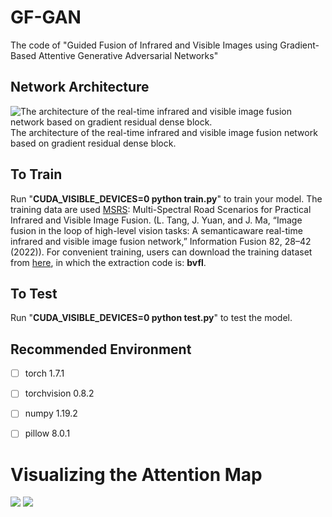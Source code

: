 
#  GF-GAN

The code of "Guided Fusion of Infrared and Visible Images using Gradient-Based Attentive Generative Adversarial Networks"
## Network Architecture
![The architecture of the real-time infrared and visible image fusion network based on gradient residual dense block.](https://github.com/Linfeng-Tang/SeAFusion/blob/main/Figure/Network.png)
The architecture of the real-time infrared and visible image fusion network based on gradient residual dense block.
## To Train

Run "**CUDA_VISIBLE_DEVICES=0 python train.py**" to train your model.
The training data are used [MSRS](https://github.com/Linfeng-Tang/MSRS "MSRS"): Multi-Spectral Road Scenarios for Practical Infrared and Visible Image Fusion. (L. Tang, J. Yuan, and J. Ma, “Image fusion in the loop of high-level vision tasks: A semanticaware real-time infrared and visible image fusion network,” Information Fusion 82, 28–42 (2022)). For convenient training, users can download the training dataset from [here](https://pan.baidu.com/s/1xueuKYvYp7uPObzvywdgyA), in which the extraction code is: **bvfl**.

## To Test

Run "**CUDA_VISIBLE_DEVICES=0 python test.py**" to test the model.


## Recommended Environment

 - [ ] torch  1.7.1
 - [ ] torchvision 0.8.2
 - [ ] numpy 1.19.2
 - [ ] pillow  8.0.1



# Visualizing the Attention Map
![](https://github.com/catjsjsj/GF-GAN/blob/main/GF-GAN_model/tzt/tsetval_pred_temp/1.jpg) 
![](https://github.com/catjsjsj/GF-GAN/blob/main/GF-GAN_model/tzt/tsetval_pred_temp/4.jpg) 
